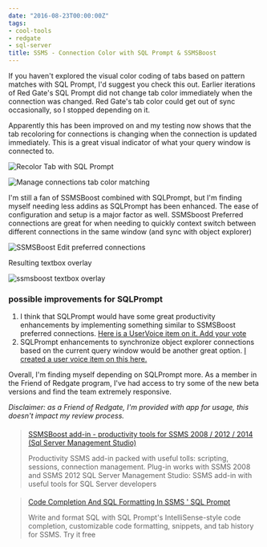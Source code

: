 ```yaml
---
date: "2016-08-23T00:00:00Z"
tags:
- cool-tools
- redgate
- sql-server
title: SSMS - Connection Color with SQL Prompt & SSMSBoost
---
```


If you haven't explored the visual color coding of tabs based on pattern matches with SQL Prompt, I'd suggest you check this out. Earlier iterations of Red Gate's SQL Prompt did not change tab color immediately when the connection was changed. Red Gate's tab color could get out of sync occasionally, so I stopped depending on it.

Apparently this has been improved on and my testing now shows that the tab recoloring for connections is changing when the connection is updated immediately. This is a great visual indicator of what your query window is connected to.

![Recolor Tab with SQL Prompt](/images/2016-05-04_12-06-49.png)

![Manage connections tab color matching](/images/2016-05-04_12-07-34.png)

I'm still a fan of SSMSBoost combined with SQLPrompt, but I'm finding myself needing less addins as SQLPrompt has been enhanced. The ease of configuration and setup is a major factor as well.
SSMSboost Preferred connections are great for when needing to quickly context switch between different connections in the same window (and sync with object explorer)

![SSMSBoost Edit preferred connections](/images/2016-05-04_12-10-31.png)

Resulting textbox overlay

![ssmsboost textbox overlay](/images/2016-05-04_12-12-54.png)

### possible improvements for SQLPrompt

1.  I think that SQLPrompt would have some great productivity enhancements by implementing something similar to SSMSBoost preferred connections. [Here is a UserVoice item on it. Add your vote](http://bit.ly/2bisJyr)
2.  SQLPrompt enhancements to synchronize object explorer connections based on the current query window would be another great option. [I created a user voice item on this here.](http://bit.ly/2birZJZ)

Overall, I'm finding myself depending on SQLPrompt more. As a member in the Friend of Redgate program, I've had access to try some of the new beta versions and find the team extremely responsive.

_Disclaimer: as a Friend of Redgate, I'm provided with app for usage, this doesn't impact my review process._

> ####
> [
> SSMSBoost add-in - productivity tools for SSMS 2008 / 2012 / 2014 (Sql Server Management Studio)](http://www.ssmsboost.com/)
>
> Productivity SSMS add-in packed with useful tolls: scripting, sessions, connection management. Plug-in works with SSMS 2008 and SSMS 2012 SQL Server Management Studio: SSMS add-in with useful tools for SQL Server developers
<script data-preserve-html-node="true" async=" src="platform.js" charset="UTF-8"></script>

> ####
> [Code Completion And SQL Formatting In SSMS ' SQL Prompt](http://www.red-gate.com/products/sql-development/sql-prompt/)
>
> Write and format SQL with SQL Prompt's IntelliSense-style code completion, customizable code formatting, snippets, and tab history for SSMS. Try it free
<script data-preserve-html-node="true" async=" src="platform.js" charset="UTF-8"></script>
